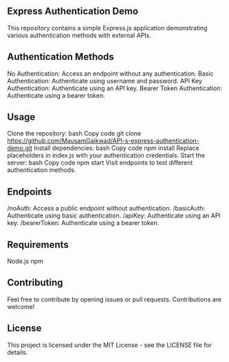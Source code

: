 ## Express Authentication Demo

This repository contains a simple Express.js application demonstrating various authentication methods with external APIs.

## Authentication Methods
No Authentication: Access an endpoint without any authentication.
Basic Authentication: Authenticate using username and password.
API Key Authentication: Authenticate using an API key.
Bearer Token Authentication: Authenticate using a bearer token.
## Usage
Clone the repository:
bash
Copy code
git clone https://github.com/MausamGaikwad/API-s-express-authentication-demo.git
Install dependencies:
bash
Copy code
npm install
Replace placeholders in index.js with your authentication credentials.
Start the server:
bash
Copy code
npm start
Visit endpoints to test different authentication methods.
## Endpoints
/noAuth: Access a public endpoint without authentication.
/basicAuth: Authenticate using basic authentication.
/apiKey: Authenticate using an API key.
/bearerToken: Authenticate using a bearer token.
## Requirements
Node.js
npm
## Contributing
Feel free to contribute by opening issues or pull requests. Contributions are welcome!

## License
This project is licensed under the MIT License - see the LICENSE file for details.

